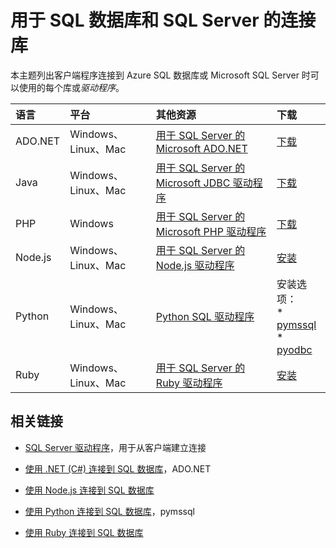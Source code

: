 <properties
	pageTitle="用于 SQL 数据库和 SQL Server 的连接库"
	description="列出每个客户端程序可以用来连接到 Azure SQL 数据库或 Microsoft SQL Server 的驱动程序的最低版本号。提供一个链接，通过它可查看由社区而不是 Microsoft 发布的驱动程序的版本信息。"
	services="sql-database"
	documentationCenter=""
	authors="MightyPen"
	manager="jhubbard"
	editor="genemi"/>  


<tags
	ms.service="sql-database"
	ms.workload="data-management"
	ms.tgt_pltfrm="na"
	ms.devlang="na"
	ms.topic="article"
	ms.date="10/01/2016"
	wacn.date="10/31/2016"
	ms.author="genemi"/>  


# 用于 SQL 数据库和 SQL Server 的连接库

本主题列出客户端程序连接到 Azure SQL 数据库或 Microsoft SQL Server 时可以使用的每个库或*驱动程序*。


| 语言 | 平台 | 其他资源 | 下载 |
| :-- | :-- | :-- | :-- |
| ADO.NET | Windows、Linux、Mac | [用于 SQL Server 的 Microsoft ADO.NET](http://msdn.microsoft.com/zh-cn/library/mt657768.aspx) | [下载](https://msdn.microsoft.com/zh-cn/vstudio/aa496123.aspx) |
| Java | Windows、Linux、Mac | [用于 SQL Server 的 Microsoft JDBC 驱动程序](http://msdn.microsoft.com/zh-cn/library/mt484311.aspx) | [下载](http://go.microsoft.com/fwlink/?LinkId=245496) |
| PHP | Windows | [用于 SQL Server 的 Microsoft PHP 驱动程序](http://msdn.microsoft.com/zh-cn/library/dn865013.aspx) | [下载](https://www.microsoft.com/download/details.aspx?id=20098) |
| Node.js | Windows、Linux、Mac | [用于 SQL Server 的 Node.js 驱动程序](http://msdn.microsoft.com/zh-cn/library/mt652093.aspx) | [安装](https://msdn.microsoft.com/zh-cn/library/mt652094.aspx) |
| Python | Windows、Linux、Mac | [Python SQL 驱动程序](http://msdn.microsoft.com/zh-cn/library/mt652092.aspx) | 安装选项：<br/> * [pymssql](https://msdn.microsoft.com/zh-cn/library/mt694094.aspx) <br/> * [pyodbc](http://msdn.microsoft.com/zh-cn/library/mt763257.aspx) |
| Ruby | Windows、Linux、Mac | [用于 SQL Server 的 Ruby 驱动程序](http://msdn.microsoft.com/zh-cn/library/mt691981.aspx) | [安装](https://msdn.microsoft.com/zh-cn/library/mt711041.aspx) |


## 相关链接

- [SQL Server 驱动程序](http://msdn.microsoft.com/zh-cn/library/mt654049.aspx)，用于从客户端建立连接

- [使用 .NET (C#) 连接到 SQL 数据库](/documentation/articles/sql-database-develop-dotnet-simple/)，ADO.NET

- [使用 Node.js 连接到 SQL 数据库](/documentation/articles/sql-database-develop-nodejs-simple/)

- [使用 Python 连接到 SQL 数据库](/documentation/articles/sql-database-develop-python-simple/)，pymssql

- [使用 Ruby 连接到 SQL 数据库](/documentation/articles/sql-database-develop-ruby-simple/)

<!---HONumber=Mooncake_1024_2016-->